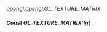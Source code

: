 _[opengl](../../modules/opengl/opengl-module.md):[opengl](../../modules/opengl/opengl-module.md).GL\_TEXTURE\_MATRIX_
##### Const GL\_TEXTURE\_MATRIX:[Int](../../modules/wonkey/wonkey-types-int.md)
